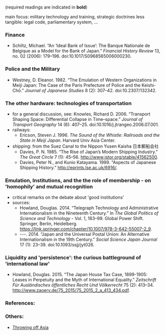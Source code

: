 (required readings are indicated in **bold**)


main focus: military technology and training, strategic doctrines
less tangible: legal code, parliamentary system, ...

### Finance
* Schiltz, Michael. “An ‘Ideal Bank of Issue’: The Banque Nationale de Belgique as a Model for the Bank of Japan.” *Financial History Review* 13, no. 02 (2006): 179–196. doi:10.1017/S0968565006000230.

### Police and the Military
* Westney, D. Eleanor. 1982. “The Emulation of Western Organizations in Meiji Japan: The Case of the Paris Prefecture of Police and the Keishi-Chō.” *Journal of Japanese Studies* 8 (2): 307–42. doi:10.2307/132342.

### The other hardware: technologies of transportation
* for a general discussion, see: Knowles, Richard D. 2006. “Transport Shaping Space: Differential Collapse in Time–space.” *Journal of Transport Geography* 14 (6): 407–25. doi:10.1016/j.jtrangeo.2006.07.001.
* railways:
   * Ericson, Steven J. 1996. *The Sound of the Whistle: Railroads and the State in Meiji Japan*. Harvard Univ Asia Center.
* shipping: from the Suez Canal to the Nippon Yusen Kaisha 日本郵船会社 
   * Davies, P. N. 1985. “The Rise of Japan’s Modern Shipping Industry.” *The Great Circle* 7 (1): 45–56. http://www.jstor.org/stable/41562500.
   * Davies, Peter N., and Kunio Katayama. 1999. “Aspects of Japanese Shipping History.” http://eprints.lse.ac.uk/6916/.

### Emulation, Institutions, and the the role of membership - on 'homophily' and mutual recognition
* critical remarks on the debate about 'good institutions'
* sources:
    * Howland, Douglas. 2014. “Telegraph Technology and Administrative Internationalism in the Nineteenth Century.” In *The Global Politics of Science and Technology* - Vol. 1, 183–99. Global Power Shift. Springer, Berlin, Heidelberg. https://link.springer.com/chapter/10.1007/978-3-642-55007-2_9.
    * ---. 2014. “Japan and the Universal Postal Union: An Alternative Internationalism in the 19th Century.” *Social Science Japan Journal* 17 (1): 23–39. doi:10.1093/ssjj/jyt026.

### Liquidity and 'persistence': the curious battleground of 'international law'
* Howland, Douglas. 2015. “The Japan House Tax Case, 1899-1905: Leases in Perpetuity and the Myth of International Equality.” *Zeitschrift Für Ausländisches öffentliches Recht Und Völkerrecht* 75 (2): 413–34. http://www.zaoerv.de/75_2015/75_2015_2_a_413_434.pdf.


### References:


### Others:
* [Throwing off Asia](https://ocw.mit.edu/ans7870/21f/21f.027/throwing_off_asia_01/index.html)
